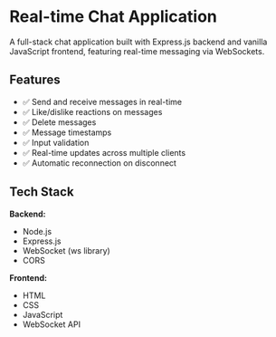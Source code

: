 # Real-time Chat Application

A full-stack chat application built with Express.js backend and vanilla JavaScript frontend, featuring real-time messaging via WebSockets.

## Features

- ✅ Send and receive messages in real-time
- ✅ Like/dislike reactions on messages
- ✅ Delete messages
- ✅ Message timestamps
- ✅ Input validation
- ✅ Real-time updates across multiple clients
- ✅ Automatic reconnection on disconnect

## Tech Stack

**Backend:**
- Node.js
- Express.js
- WebSocket (ws library)
- CORS

**Frontend:**
- HTML
- CSS
- JavaScript
- WebSocket API



